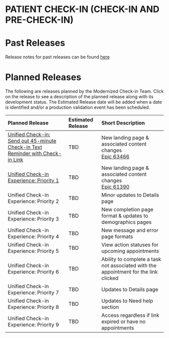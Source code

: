 # PATIENT CHECK-IN (CHECK-IN AND PRE-CHECK-IN)

# Past Releases

Release notes for past releases can be found [here](https://github.com/department-of-veterans-affairs/va.gov-team/blob/master/products/health-care/checkin/release-plan/check-in-release-notes.md)

# Planned Releases 

The following are releases planned by the Modernized Check-in Team. Click on the release to see a description of the planned release along with its development status. The Estimated Release date will be added when a date is identified and/or a production validation event has been scheduled.

| Planned Release    | Estimated Release | Short Description |
| :----------------- | :--------- | :--------------  |
| [Unified Check-in: Send out 45-minute Check-in Text Reminder with Check-in Link](https://github.com/department-of-veterans-affairs/va.gov-team/blob/master/products/health-care/checkin/release-plan/detailed-release-notes/45-minute-check-in-text.md) | TBD | New landing page & associated content changes<br>[Epic 63466](https://github.com/department-of-veterans-affairs/va.gov-team/issues/63466) |
| [Unified Check-in Experience: Priority 1](https://github.com/department-of-veterans-affairs/va.gov-team/blob/master/products/health-care/checkin/release-plan/detailed-release-notes/unified-check-in-priority-1.md) | TBD | New landing page & associated content changes<br>[Epic 61390](https://github.com/department-of-veterans-affairs/va.gov-team/issues/61390) |
| Unified Check-in Experience: Priority 2 | TBD | Minor updates to Details page |
| Unified Check-in Experience: Priority 3 | TBD | New completion page format & updates to demographics pages |
| Unified Check-in Experience: Priority 4 | TBD | New message and error page formats |
| Unified Check-in Experience: Priority 5 | TBD | View action statuses for upcoming appointments |
| Unified Check-in Experience: Priority 6 | TBD | Ability to complete a task not associated with the appointment for the link clicked |
| Unified Check-in Experience: Priority 7 | TBD | Updates to Details page |
| Unified Check-in Experience: Priority 8 | TBD | Updates to Need help section |
| Unified Check-in Experience: Priority 9 | TBD | Access regardless if link expired or have no appointments |









